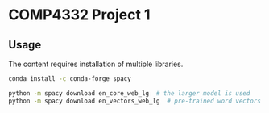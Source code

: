# COMP4332 Project 1

## Usage

The content requires installation of multiple libraries.

```bash
conda install -c conda-forge spacy

python -m spacy download en_core_web_lg  # the larger model is used
python -m spacy download en_vectors_web_lg  # pre-trained word vectors are used
```
